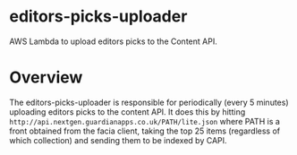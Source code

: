 # editors-picks-uploader
AWS Lambda to upload editors picks to the Content API.

# Overview
The editors-picks-uploader is responsible for periodically (every 5 minutes) uploading editors picks to the content API.
It does this by hitting `http://api.nextgen.guardianapps.co.uk/PATH/lite.json` where PATH is a front obtained from the 
facia client, taking the top 25 items (regardless of which collection) and sending them to be indexed by CAPI.
